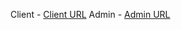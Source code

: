 Client - [Client URL](https://travel-hack-three.vercel.app/)
Admin - [Admin URL](https://d34f-176-100-240-67.ngrok-free.app/admin)
